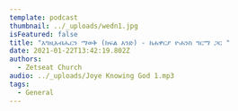 ```yaml
---
template: podcast
thumbnail: ../_uploads/wedn1.jpg
isFeatured: false
title: "እግዚአብሔርን ማወቅ (ክፍል አንድ) - ከሐዋርያ ዮሐንስ ግርማ ጋር "
date: 2021-01-22T13:42:19.802Z
authors:
  - Zetseat Church
audio: ../_uploads/Joye Knowing God 1.mp3
tags:
  - General
---
```

